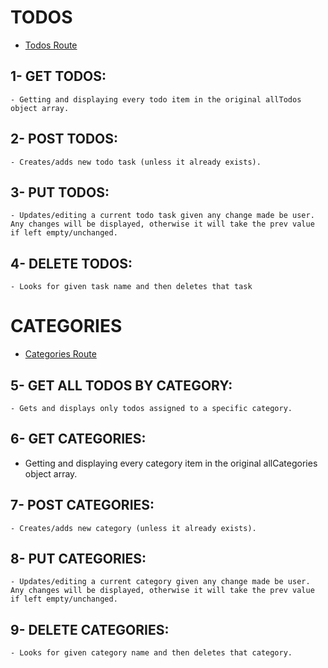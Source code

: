 # TODOS
* [Todos Route](https://github.com/maggiemcc/todo-nodejs-api/blob/master/routes/todos.js)

## 1- GET TODOS:
    - Getting and displaying every todo item in the original allTodos object array.

## 2- POST TODOS:
    - Creates/adds new todo task (unless it already exists).

## 3- PUT TODOS:
    - Updates/editing a current todo task given any change made be user. Any changes will be displayed, otherwise it will take the prev value if left empty/unchanged.

## 4- DELETE TODOS:
    - Looks for given task name and then deletes that task


# CATEGORIES
* [Categories Route](https://github.com/maggiemcc/todo-nodejs-api/blob/master/routes/categories.js)
## 5- GET ALL TODOS BY CATEGORY:
    - Gets and displays only todos assigned to a specific category.

## 6- GET CATEGORIES:
 - Getting and displaying every category item in the original allCategories object array.

## 7- POST CATEGORIES:
    - Creates/adds new category (unless it already exists).

## 8- PUT CATEGORIES:
    - Updates/editing a current category given any change made be user. Any changes will be displayed, otherwise it will take the prev value if left empty/unchanged.

## 9- DELETE CATEGORIES:
    - Looks for given category name and then deletes that category.